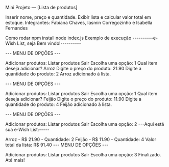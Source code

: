Mini Projeto — [Lista de produtos]

Inserir nome, preço e quantidade.
Exibir lista e calcular valor total em estoque.
Integrantes: Fabiana Chaves, Iasmin Corregozinho e Isabella Fernandes

Como rodar
npm install
node index.js
Exemplo de execução
----------e-Wish List, seja Bem vindo!----------

--- MENU DE OPÇÕES ---

Adicionar produtos:
Listar produtos
Sair
Escolha uma opção: 1 Qual item deseja adicionar? Arroz Digite o preço do produto: 21.90 Digite a quantidade do produto: 2 Arroz adicionado à lista.

--- MENU DE OPÇÕES ---

Adicionar produtos:
Listar produtos
Sair
Escolha uma opção: 1 Qual item deseja adicionar? Feijão Digite o preço do produto: 11.90 Digite a quantidade do produto: 4 Feijão adicionado à lista.

--- MENU DE OPÇÕES ---

Adicionar produtos:
Listar produtos
Sair
Escolha uma opção: 2 ---Aqui está sua e-Wish List:-----

Arroz - R$ 21.90 - Quantidade: 2
Feijão - R$ 11.90 - Quantidade: 4 Valor total da lista: R$ 91.40
--- MENU DE OPÇÕES ---

Adicionar produtos:
Listar produtos
Sair
Escolha uma opção: 3 Finalizado. Até mais!
